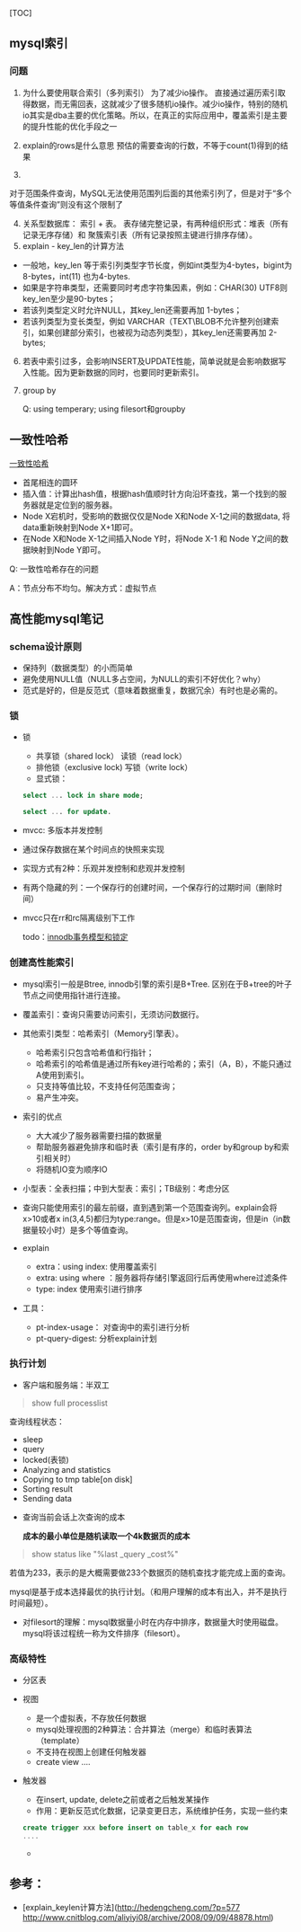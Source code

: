 [TOC]

## mysql索引

###  问题
1. 为什么要使用联合索引（多列索引）
     为了减少io操作。
     直接通过遍历索引取得数据，而无需回表，这就减少了很多随机io操作。减少io操作，特别的随机io其实是dba主要的优化策略。所以，在真正的实际应用中，覆盖索引是主要的提升性能的优化手段之一
2. explain的rows是什么意思
预估的需要查询的行数，不等于count(1)得到的结果

3. 
对于范围条件查询，MySQL无法使用范围列后面的其他索引列了，但是对于“多个等值条件查询”则没有这个限制了

4. 关系型数据库： 索引 + 表。  表存储完整记录，有两种组织形式：堆表（所有记录无序存储）和 聚簇索引表（所有记录按照主键进行排序存储）。
5. explain - key_len的计算方法
 * 一般地，key_len 等于索引列类型字节长度，例如int类型为4-bytes，bigint为8-bytes，int(11) 也为4-bytes.
  * 如果是字符串类型，还需要同时考虑字符集因素，例如：CHAR(30) UTF8则key_len至少是90-bytes；
 * 若该列类型定义时允许NULL，其key_len还需要再加 1-bytes；
 * 若该列类型为变长类型，例如 VARCHAR（TEXT\BLOB不允许整列创建索引，如果创建部分索引，也被视为动态列类型），其key_len还需要再加 2-bytes;

6. 若表中索引过多，会影响INSERT及UPDATE性能，简单说就是会影响数据写入性能。因为更新数据的同时，也要同时更新索引。
7. group by

   Q: using temperary; using filesort和groupby




## 一致性哈希
[一致性哈希](https://troywu0.gitbooks.io/spark/content/shu_ju_ku_suo_yin.html)


* 首尾相连的圆环
* 插入值：计算出hash值，根据hash值顺时针方向沿环查找，第一个找到的服务器就是定位到的服务器。
* Node X宕机时，受影响的数据仅仅是Node X和Node X-1之间的数据data, 将data重新映射到Node X+1即可。
* 在Node X和Node X-1之间插入Node Y时，将Node X-1 和 Node Y之间的数据映射到Node Y即可。

Q: 一致性哈希存在的问题

A：节点分布不均匀。解决方式：虚拟节点 

## 高性能mysql笔记
### schema设计原则
* 保持列（数据类型）的小而简单
* 避免使用NULL值（NULL多占空间，为NULL的索引不好优化？why）
* 范式是好的，但是反范式（意味着数据重复，数据冗余）有时也是必需的。
### 锁
* 锁
	- 共享锁（shared lock） 读锁（read lock）
	- 排他锁（exclusive lock) 写锁（write lock）

  * 显式锁：

  ```sql
  select ... lock in share mode;
  
  select ... for update.
  ```
  
* mvcc: 多版本并发控制
 - 通过保存数据在某个时间点的快照来实现
 - 实现方式有2种：乐观并发控制和悲观并发控制
 - 有两个隐藏的列：一个保存行的创建时间，一个保存行的过期时间（删除时间）
 - mvcc只在rr和rc隔离级别下工作
   
   
   todo：[innodb事务模型和锁定](http://www.iteedu.com/database/mysql/mysqlmanualcn/storage-engines/innodb-transaction-model.php)

### 创建高性能索引
* mysql索引一般是Btree, innodb引擎的索引是B+Tree. 区别在于B+tree的叶子节点之间使用指针进行连接。
* 覆盖索引：查询只需要访问索引，无须访问数据行。
* 其他索引类型：哈希索引（Memory引擎表）。
	- 哈希索引只包含哈希值和行指针；
	- 哈希索引的哈希值是通过所有key进行哈希的；索引（A，B），不能只通过A使用到索引。
	- 只支持等值比较，不支持任何范围查询；
	- 易产生冲突。
* 索引的优点
	- 大大减少了服务器需要扫描的数据量
	- 帮助服务器避免排序和临时表（索引是有序的，order by和group by和索引相关时）
	- 将随机IO变为顺序IO
*  小型表：全表扫描；中到大型表：索引；TB级别：考虑分区
*  查询只能使用索引的最左前缀，直到遇到第一个范围查询列。explain会将x>10或者x in(3,4,5)都归为type:range。但是x>10是范围查询，但是in（in数据量较小时）是多个等值查询。
* explain
	- extra：using index: 使用覆盖索引
	- extra: using where ：服务器将存储引擎返回行后再使用where过滤条件
	- type: index 使用索引进行排序

* 工具：
	- pt-index-usage： 对查询中的索引进行分析
	- pt-query-digest: 分析explain计划

### 执行计划
* 客户端和服务端：半双工
> show full processlist

  查询线程状态： 
  - sleep
  - query
  - locked(表锁)
  - Analyzing and statistics
  - Copying to tmp table[on disk]
  - Sorting result
  - Sending data

* 查询当前会话上次查询的成本

	**成本的最小单位是随机读取一个4k数据页的成本**

> show status like "%last _query _cost%"

   若值为233，表示的是大概需要做233个数据页的随机查找才能完成上面的查询。
   
   mysql是基于成本选择最优的执行计划。（和用户理解的成本有出入，并不是执行时间最短）。
   
* 对filesort的理解：mysql数据量小时在内存中排序，数据量大时使用磁盘。mysql将该过程统一称为文件排序（filesort）。

### 高级特性
* 分区表
* 视图
	- 是一个虚拟表，不存放任何数据
	- mysql处理视图的2种算法：合并算法（merge）和临时表算法（template）
	- 不支持在视图上创建任何触发器
	- create view ....

* 触发器
	- 在insert, update, delete之前或者之后触发某操作
	- 作用：更新反范式化数据，记录变更日志，系统维护任务，实现一些约束
	```sql
	create trigger xxx before insert on table_x for each row
	....
	```
	- 
  
	
## 参考：
- [explain_keylen计算方法](http://hedengcheng.com/?p=577
http://www.cnitblog.com/aliyiyi08/archive/2008/09/09/48878.html)

